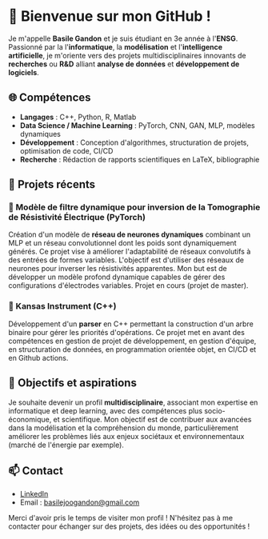 # 👋 Bienvenue sur mon GitHub !

Je m'appelle **Basile Gandon** et je suis étudiant en 3e année à l'**ENSG**. Passionné par la l'**informatique**, la **modélisation** et l'**intelligence artificielle**, je m'oriente vers des projets multidisciplinaires innovants de **recherches** ou **R&D** alliant **analyse de données** et **développement de logiciels**.

## 🌐 Compétences

- **Langages** : C++, Python, R, Matlab
- **Data Science / Machine Learning** : PyTorch, CNN, GAN, MLP, modèles dynamiques
- **Développement** : Conception d'algorithmes, structuration de projets, optimisation de code, CI/CD
- **Recherche** : Rédaction de rapports scientifiques en LaTeX, bibliographie

## 💼 Projets récents

### 🔹 Modèle de filtre dynamique pour inversion de la Tomographie de Résistivité Électrique (PyTorch)
Création d'un modèle de **réseau de neurones dynamiques** combinant un MLP et un réseau convolutionnel dont les poids sont dynamiquement générés. Ce projet vise à améliorer l'adaptabilité de réseaux convolutifs à des entrées de formes variables. L'objectif est d'utiliser des réseaux de neurones pour inverser les résistivités apparentes. Mon but est de développer un modèle profond dynamique capables de gérer des configurations d'électrodes variables. Projet en cours (projet de master).

### 🔹 Kansas Instrument (C++)
Développement d'un **parser** en C++ permettant la construction d'un arbre binaire pour gérer les priorités d'opérations. Ce projet met en avant des compétences en gestion de projet de développement, en gestion d'équipe, en structuration de données, en programmation orientée objet, en CI/CD et en Github actions.

## 🎯 Objectifs et aspirations

Je souhaite devenir un profil **multidisciplinaire**, associant mon expertise en informatique et deep learning, avec des compétences plus socio-économique, et scientifique. Mon objectif est de contribuer aux avancées dans la modélisation et la compréhension du monde, particulièrement améliorer les problèmes liés aux enjeux sociétaux et environnementaux (marché de l'énergie par exemple).

## 📫 Contact

- [LinkedIn](https://www.linkedin.com/in/basile-gandon)
- Email : basilejoogandon@gmail.com

Merci d'avoir pris le temps de visiter mon profil ! N'hésitez pas à me contacter pour échanger sur des projets, des idées ou des opportunités !
